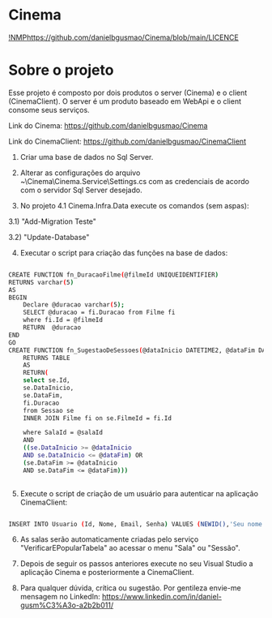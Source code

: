 # Cinema

[!NMP](https://img.shields.io/npm/l/react)https://github.com/danielbgusmao/Cinema/blob/main/LICENCE

# Sobre o projeto

 Esse projeto é composto por dois produtos o server (Cinema) e o client (CinemaClient). O server é um produto baseado em WebApi e o client consome seus serviços.

Link do Cinema: https://github.com/danielbgusmao/Cinema

Link do CinemaClient: https://github.com/danielbgusmao/CinemaClient

1) Criar uma base de dados no Sql Server.

2) Alterar as configurações do arquivo ~\Cinema\Cinema.Service\Settings.cs com as credenciais de acordo com o servidor Sql Server desejado.

3) No projeto 4.1 Cinema.Infra.Data execute os comandos (sem aspas):

3.1) "Add-Migration Teste"

3.2) "Update-Database"

4) Executar o script para criação das funções na base de dados:

```bash

CREATE FUNCTION fn_DuracaoFilme(@filmeId UNIQUEIDENTIFIER)
RETURNS varchar(5)
AS
BEGIN
    Declare @duracao varchar(5);
    SELECT @duracao = fi.Duracao from Filme fi
    where fi.Id = @filmeId
    RETURN  @duracao
END
GO
CREATE FUNCTION fn_SugestaoDeSessoes(@dataInicio DATETIME2, @dataFim DATETIME2, @filmeId UNIQUEIDENTIFIER, @salaId UNIQUEIDENTIFIER)
	RETURNS TABLE
	AS
	RETURN(
	select se.Id,
	se.DataInicio,
	se.DataFim,
	fi.Duracao
	from Sessao se
	INNER JOIN Filme fi on se.FilmeId = fi.Id

	where SalaId = @salaId 
	AND
	((se.DataInicio >= @dataInicio
	AND se.DataInicio <= @dataFim) OR
	(se.DataFim >= @dataInicio
	AND se.DataFim <= @dataFim)))
	
```

5) Execute o script de criação de um usuário para autenticar na aplicação CinemaClient:

```bash

INSERT INTO Usuario (Id, Nome, Email, Senha) VALUES (NEWID(),'Seu nome','seuemail@gmail.com','123456');

```
6) As salas serão automaticamente criadas pelo serviço "VerificarEPopularTabela" ao acessar o menu "Sala" ou "Sessão".


7) Depois de seguir os passos anteriores execute no seu Visual Studio a aplicação Cinema e posteriormente a CinemaClient.


8) Para qualquer dúvida, crítica ou sugestão. Por gentileza envie-me mensagem no LinkedIn: https://www.linkedin.com/in/daniel-gusm%C3%A3o-a2b2b011/

